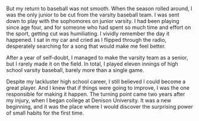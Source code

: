 But my return to baseball was not smooth. When the season rolled
around, I was the only junior to be cut from the varsity baseball team.
I was sent down to play with the sophomores on junior varsity. I had
been playing since age four, and for someone who had spent so much
time and effort on the sport, getting cut was humiliating. I vividly
remember the day it happened. I sat in my car and cried as I flipped
through the radio, desperately searching for a song that would make
me feel better.

After a year of self-doubt, I managed to make the varsity team as a
senior, but I rarely made it on the field. In total, I played eleven
innings of high school varsity baseball, barely more than a single
game.

Despite my lackluster high school career, I still believed I could
become a great player. And I knew that if things were going to
improve, I was the one responsible for making it happen. The turning
point came two years after my injury, when I began college at Denison
University. It was a new beginning, and it was the place where I would
discover the surprising power of small habits for the first time.